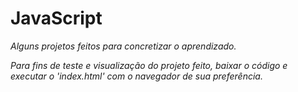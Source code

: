# JavaScript

  _Alguns projetos feitos para concretizar o aprendizado._
  
  *Para fins de teste e visualização do projeto feito, baixar o código e executar o 'index.html' com o navegador de sua preferência.*

